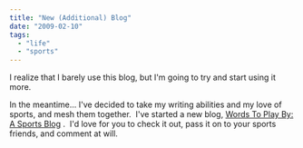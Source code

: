 ```yaml
---
title: "New (Additional) Blog"
date: "2009-02-10"
tags:
  - "life"
  - "sports"
---
```


I realize that I barely use this blog, but I'm going to try and start using it more.

In the meantime... I've decided to take my writing abilities and my love of sports, and mesh them together.  I've started a new blog, [Words To Play By: A Sports Blog](http://wordstoplayby.blogspot.com) .  I'd love for you to check it out, pass it on to your sports friends, and comment at will.
